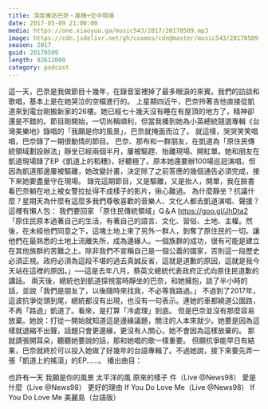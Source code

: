 ```yaml
---
title: 深度專訪巴奈‧庫穗+空中現場
date: 2017-05-09 21:00:00
media: https://one.xiaoyuu.ga/music543/2017/20170509.mp3
image: https://cdn.jsdelivr.net/gh/coxmos/cdn@master/music543/20170509.jpg
season: 2017
guid: 20170509
length: 82612000
category: podcast
---
```


這一天，巴奈是我做節目十幾年，在錄音室裡掉了最多眼淚的來賓。我們的訪談和歌唱，基本上是在她哭泣的空檔進行的。
上星期四近午，巴奈拎著吉他直接從凱道來到電台剛搬新家的26樓。她已經七十幾天沒有睡在有屋頂的地方了，精神卻還是不錯的。節目剛開始，一切尚稱順利，但當我播到她為小英總統競選專輯《台灣美樂地》錄唱的「我願是你的風景」，巴奈就掩面而泣了。
就這樣，哭哭笑笑唱唱，巴奈錄了一期很動情的節目。
巴奈、那布和一群朋友，在凱道為「原住民傳統領域劃設辦法」靜坐已經兩個半月，屢被驅趕、抬離現場、開紅單。她和朋友在凱道現場錄了EP《凱道上的稻穗》，好聽極了。原本她還要辦100場巡迴演唱，但因為凱道那邊屢被驅離，她改變計畫，決定除了之前答應的幾個通告必須完成，接下來她要盡量守在現場。
錄完這期節目，又是驅離，又是抬人，開單，我在臉書看巴奈躺在地上被女警拉扯得不成樣子的影片，揪心難過。
為什麼靜坐？抗議什麼？星期天為什麼有這麼多我們尊敬喜歡的音樂人、文化人都去凱道演唱、聲援？這裡有懶人包：
我們要回家 「原住民傳統領域」Q＆A
https://goo.gl/JhDta2
「原住民原本過著自己的生活，有著自己的語言、文化、習俗、土地、主權。然後，在未經他們同意之下，這塊土地上來了另外一群人，剝奪了原住民的一切。讓他們在最熟悉的土地上流離失所，成為邊緣人。一個族群的成功，很有可能是建立在其他族群的苦難之上。除非我們不宣稱自己是一個公義的國家，否則這一段歷史必須正視。政府必須為這段不堪的過去真誠反省，這就是道歉的原因，這就是我今天站在這裡的原因。」──這是去年八月，蔡英文總統代表政府正式向原住民道歉的講話。
兩天後，總統也到凱道探視當時靜坐的巴奈，和她擁抱，談了半小時的話，並說「我們是朋友了，以後隨時來找我，不必等我路過。」
不過到了2017年，這波抗爭從頭到尾，總統都沒有出現，也沒有一句表示。連她的車都繞道公園路，不再「路過」凱道了。看來，是打算「冷處理」到底。
但是巴奈並沒有那麼容易放棄。她說：打從一開始就知道這是邊緣議題，關注的人本來就少。她要是因為這樣就退縮不出聲，話題只會更邊緣，更沒有人關心，她不會因為這樣放棄的。
那就請張開耳朵，聽聽她要說的話，那和她唱的歌一樣重要。
但願抗爭能早日有結果，巴奈就終於可以投入她做了好幾年的台語專輯了。不過她說，接下來要先弄一張「凱道上的搖滾」的EP……。
播出曲目：

也許有一天
我願是你的風景
太平洋的風
原來的樣子
件（Live @News98）
愛是什麼（Live @News98）
更好的理由
If You Do Love Me（Live @News98）
If You Do Love Me
美麗島（台語版）
